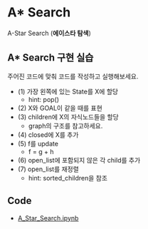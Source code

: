 # A* Search

A-Star Search (**에이스타 탐색**)

## A* Search 구현 실습

주어진 코드에 맞춰 코드를 작성하고 실행해보세요.

- (1) 가장 왼쪽에 있는 State를 X에 할당
    - hint: pop()
- (2) X와 GOAL이 같을 때를 표현
- (3) children에 X의 자식노드들을 할당
    - graph의 구조를 참고하세요.
- (4) closed에 X를 추가
- (5) f를 update
    - f = g + h
- (6) open_list에 포함되지 않은 각 child를 추가
- (7) open_list를 재정렬
	- hint: sorted_children을 참조

## Code

- [A_Star_Search.ipynb](./A_Star_Search.ipynb)